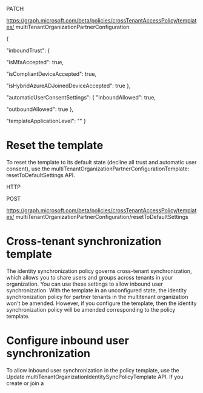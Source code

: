 PATCH

https://graph.microsoft.com/beta/policies/crossTenantAccessPolicy/templates/ multiTenantOrganizationPartnerConfiguration

{

"inboundTrust": {

"isMfaAccepted": true,

"isCompliantDeviceAccepted": true,

"isHybridAzureADJoinedDeviceAccepted": true },

"automaticUserConsentSettings": { "inboundAllowed": true,

"outboundAllowed": true },

"templateApplicationLevel": "" }


# Reset the template

To reset the template to its default state (decline all trust and automatic user consent), use the multiTenantOrganizationPartnerConfigurationTemplate: resetToDefaultSettings API.

HTTP

POST

https://graph.microsoft.com/beta/policies/crossTenantAccessPolicy/templates/ multiTenantOrganizationPartnerConfiguration/resetToDefaultSettings


# Cross-tenant synchronization template

The identity synchronization policy governs cross-tenant synchronization, which allows you to share users and groups across tenants in your organization. You can use these settings to allow inbound user synchronization. With the template in an unconfigured state, the identity synchronization policy for partner tenants in the multitenant organization won't be amended. However, if you configure the template, then the identity synchronization policy will be amended corresponding to the policy template.


# Configure inbound user synchronization

To allow inbound user synchronization in the policy template, use the Update multiTenantOrganizationIdentitySyncPolicyTemplate API. If you create or join a
